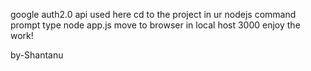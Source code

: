 google auth2.0 api used here
cd to the project in ur nodejs command prompt
type node app.js
move to browser in local host 3000
enjoy the work!

by-Shantanu 

